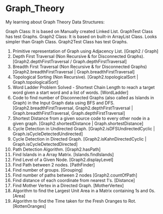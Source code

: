 # Graph_Theory
My learning about Graph Theory Data Structures:

Graph Class: It is based on Manually created Linked List. GraphTest Class has test Graphs.
Graph2 Class: It is based on built-in ArrayList Class. Looks simpler than Graph Class. Graph2Test Class has test Graphs.

1. Primitive representation of Graph using Adjacency List. [Graph2 / Graph]
2. Depth First Traversal (Non Recursive & for Disconnected Graphs). [Graph2.depthFirstTraversal / Graph.depthFirstTraversal]
3. Breadth First Traversal (Non Recursive & for Disconnected Graphs) [Graph2.breadthFirstTraversal | Graph.breadthFirstTraversal]
4. Topological Sorting (Non Recursive). [Graph2.topologicalSort | Graph.topologicalSort]
5. Word Ladder Problem Solved - Shortest Chain Length to reach a target word given a start word and a list of words. [WordLadder]
6. Code to find number of Disconnected Graphs (also called as Islands in Graph) in the Input Graph data using BFS and DFS. [Graph2.breadthFirstTraversal, Graph2.depthFirstTraversal | Graph.breadthFirstTraversal, Graph.depthFirstTraversal]
7. Shortest Distance from a given source code to every other node in a given graph. [Graph2.shortestDistance | Graph.shortestDistance]
8. Cycle Detection in Undirected Graph. [Graph2.isDFSUndirectedCyclic | Graph.isCycleDetectedUndirected]
9. Cycle Detection in Directed Graph. [Graph2.isKahnDirectedCyclic | Graph.isCycleDetectedDirected]
10. Path Detection Algorithm. [Graph2.hasPath]
11. Find Islands in a Array Matrix. [Islands.findIslands]
12. Find Level of a Given Node. [Graph2.displayLevel]
13. Find Path between 2 nodes. [PathFinder]
14. Find number of groups. [Grouping]
15. Find number of paths between 2 nodes [Graph2.countOfPath]
16. Find distance of each coordinate from nearest 1's. [Distance]
17. Find Mother Vertex in a Directed Graph. [MotherVertex]
18. Algorithm to find the Largest Unit Area in a Matrix containing 1s and 0s. [Area]
19. Algorithm to find the Time taken for the Fresh Oranges to Rot. [RottenOranges]